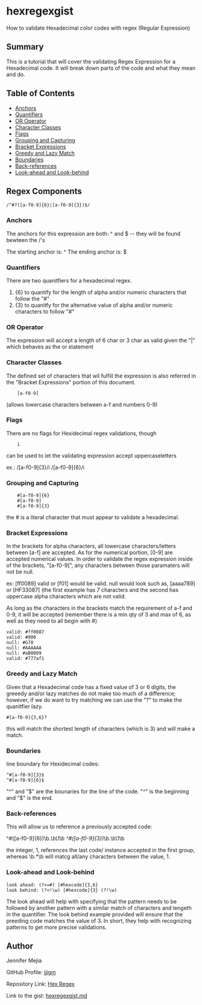 
# hexregexgist

How to validate Hexadecimal color codes with regex (Regular Expression)

## Summary

This is a tutorial that will cover the validating Regex Expression for a Hexadecimal code. It will break down parts of the code and what they mean and do.

## Table of Contents

- [Anchors](#anchors)
- [Quantifiers](#quantifiers)
- [OR Operator](#or-operator)
- [Character Classes](#character-classes)
- [Flags](#flags)
- [Grouping and Capturing](#grouping-and-capturing)
- [Bracket Expressions](#bracket-expressions)
- [Greedy and Lazy Match](#greedy-and-lazy-match)
- [Boundaries](#boundaries)
- [Back-references](#back-references)
- [Look-ahead and Look-behind](#look-ahead-and-look-behind)

## Regex Components

    /^#?([a-f0-9]{6}|[a-f0-9]{3})$/

### Anchors

The anchors for this expression are both: ^ and $ -- they will be found bewteen the /'s

The starting anchor is: ^
The ending anchor is: $

### Quantifiers

There are two quanitfiers for a hexadecimal regex.
1. {6} to quantify for the length of alpha and/or numeric characters that follow the "#"
2. {3} to quanitfy for the alternative value of alpha and/or numeric characters to follow "#" 


### OR Operator

The expression will accept a length of 6 char or 3 char as valid given the "|" which behaves as the or statement

### Character Classes

The defined set of characters that wil fulfill the expression is also referred in the "Bracket Expressions" portion of this document. 

        [a-f0-9]
        
(allows lowercase characters between a-f and numbers 0-9)

### Flags

There are no flags for Hexidecimal regex validations, though 

        i
        
can be used to let the validating expression accept uppercaseletters

ex.: 
        /[a-f0-9]{3}/i 
        /[a-f0-9]{6}/i


### Grouping and Capturing

        #[a-f0-9]{6}
        #[a-f0-9]
        #[a-f0-9]{3}
        
the # is a literal character that must appear to validate a hexadecimal.

### Bracket Expressions

In the brackets for alpha characters, all lowercase characters/letters between [a-f] are accepted. 
As for the numerical portion, [0-9] are accepted numerical values.
In order to validate the regex expression inside of the brackets, "[a-f0-9]", any characters between those paramaters will not be null.

ex: [ff0089] valid or [f01] would be valid.
null would look such as, [aaaa789] or [HF33087] (the first example has 7 characters and the second has uppercase alpha characters which are not valid.

As long as the characters in the brackets match the requirement of a-f and 0-9, it will be accepted (remember there is a min qty of 3 and max of 6, as well as they need to all begin with #)

    valid: #ff0087
    valid: #000
    null: #G78
    null: #AAAAAA
    null: #aB0009
    valid: #777af1

### Greedy and Lazy Match

Given that a Hexadecimal code has a fixed value of 3 or 6 digits, the greeedy and/or lazy matches do not make too much of a difference; however, if we do want to try matching we can use the "?" to make the quanitfier lazy.

    #[a-f0-9]{3,6}?
    
this will match the shortest length of characters (which is 3) and will make a match.

### Boundaries

line boundary for Hexidecimal codes:

    ^#[a-f0-9]{3}$
    ^#[a-f0-9]{6}$
    
"^" and "$" are the bounaries for the line of the code. "^" is the beginning and "$" is the end.

### Back-references

This will allow us to reference a previously accepted code:

   ^#([a-f0-9]{6})\b.*\b\1\b
   ^#([a-f0-9]{3})\b.*\b\1\b
   
 the integer, 1, references the last code/ instance accepted in the first group, whereas \b.*\b will matcg all/any characters between the value, 1.
    
### Look-ahead and Look-behind

    look ahead: (?<=#) [#hexcode]{3,6}
    look behind: (?<!\w) [#hexcode]{3} (?!\w)
    
 The look ahead will help with specifying that the pattern needs to be followed by another pattern with a similar match of characters and lengeth in the quantifier. The look behind example provided will ensure that the preeding code matches the value of 3.
 In short, they help with recognizing patterns to get more precise validations.

## Author

Jennifer Mejia

GitHub Profile: [jjjgm](https://github.com/jjjgm)

Repository Link: [Hex Regex](https://github.com/jjjgm/hex-regex-sansrejects)



Link to the gist:
[hexregexgist.md](https://gist.github.com/jjjgm/1c61f713cde710cc1c30f66749fd0bee)
